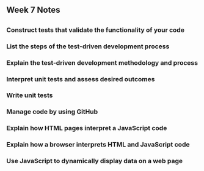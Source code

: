## Week 7 Notes
##
### Construct tests that validate the functionality of your code
### List the steps of the test-driven development process
### Explain the test-driven development methodology and process
### Interpret unit tests and assess desired outcomes
### Write unit tests
### Manage code by using GitHub
### Explain how HTML pages interpret a JavaScript code
### Explain how a browser interprets HTML and  JavaScript code
### Use JavaScript to dynamically display data on a web page